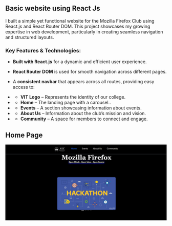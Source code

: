 ## Basic website using React Js
I  built a simple yet functional website for the Mozilla Firefox Club using React.js and React Router DOM. This project showcases my growing expertise in web development, particularly in creating seamless navigation and structured layouts.


### Key Features & Technologies:

- **Built with React.js** for a dynamic and efficient user experience.

- **React Router DOM** is used for smooth navigation across different pages.

-   A **consistent navbar** that appears across all routes, providing easy access to:

 -  - **VIT Logo** – Represents the identity of our college.

- - **Home** – The landing page with a carousel..

- - **Events** – A section showcasing information about events.

- - **About Us** – Information about the club’s mission and vision.

- - **Community** – A space for members to connect and engage.

## Home Page
![homepage](https://github.com/VatsalCodes44/Mozilla-Firefox-club-React-Js/blob/404ca5d6d78f52a68cc8ec41380bc34aa8c0f143/Screenshot%202025-02-01%20211806.png)
